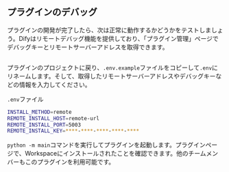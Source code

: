 ## プラグインのデバッグ

プラグインの開発が完了したら、次は正常に動作するかどうかをテストしましょう。Difyはリモートデバッグ機能を提供しており、「プラグイン管理」ページでデバッグキーとリモートサーバーアドレスを取得できます。

<figure><img src="https://assets-docs.dify.ai/2024/11/1cf15bc59ea10eb67513c8bdca557111.png" alt=""><figcaption></figcaption></figure>

プラグインのプロジェクトに戻り、`.env.example`ファイルをコピーして`.env`にリネームします。そして、取得したリモートサーバーアドレスやデバッグキーなどの情報を入力してください。

`.env`ファイル

```bash
INSTALL_METHOD=remote
REMOTE_INSTALL_HOST=remote-url
REMOTE_INSTALL_PORT=5003
REMOTE_INSTALL_KEY=****-****-****-****-****
```

`python -m main`コマンドを実行してプラグインを起動します。プラグインページで、Workspaceにインストールされたことを確認できます。他のチームメンバーもこのプラグインを利用可能です。

<figure><img src="https://assets-docs.dify.ai/2024/12/ec26e5afc57bbfeb807719638f603807.png" alt=""><figcaption></figcaption></figure>